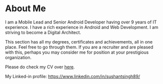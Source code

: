 # About Me

I am a Mobile Lead and Senior Android Developer having over 9 years of IT experience. I have a rich experience in Android and Web Development. I am striving to become a Digital Architect.

This section has all my degrees, certificates and achievements, all in one place. Feel free to go through them. If you are a recruiter and are pleased with this, perhaps you may consider me for position at your prestigious organization.

Please do check my CV over <a href="https://github.com/sush562/aboutme/blob/master/Curriculum%20Vitae/Sushant_Singh_Resume.pdf">here</a>.

My Linked-in profile: https://www.linkedin.com/in/sushantsingh89/
